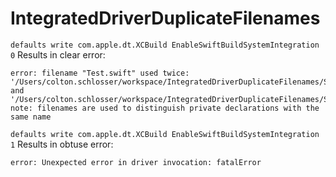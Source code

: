# IntegratedDriverDuplicateFilenames

`defaults write com.apple.dt.XCBuild EnableSwiftBuildSystemIntegration 0`
Results in clear error:
```
error: filename "Test.swift" used twice: '/Users/colton.schlosser/workspace/IntegratedDriverDuplicateFilenames/Sources/IntegratedDriverDuplicateFilenames/A/Test.swift' and '/Users/colton.schlosser/workspace/IntegratedDriverDuplicateFilenames/Sources/IntegratedDriverDuplicateFilenames/B/Test.swift'
note: filenames are used to distinguish private declarations with the same name
```

`defaults write com.apple.dt.XCBuild EnableSwiftBuildSystemIntegration 1`
Results in obtuse error:
```
error: Unexpected error in driver invocation: fatalError
```
